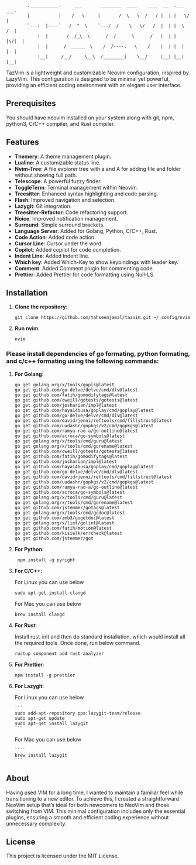             .___________.     ___       ________  ____    ____  __  .___  ___.
            |           |    /   \     |       /  \   \  /   / |  | |   \/   |
            `---|  |----`   /  ^  \    `---/  /    \   \/   /  |  | |  \  /  |
                |  |       /  /_\  \      /  /      \      /   |  | |  |\/|  |
                |  |      /  _____  \    /  /----.   \    /    |  | |  |  |  |
                |__|     /__/     \__\  /________|    \__/     |__| |__|  |__|

TazVim is a lightweight and customizable Neovim configuration, inspired by LazyVim. This configuration is designed to be minimal yet powerful, providing an efficient coding environment with an elegant user interface.

## Prerequisites

You should have neovim installed on your system along with git, npm, python3, C/C++ compiler, and Rust compiler.

## Features

- **Themery**: A theme management plugin.
- **Lualine**: A customizable status line.
- **Nvim-Tree**: A file explorer tree with a and A for adding file and folder without showing full path.
- **Telescope**: A powerful fuzzy finder.
- **ToggleTerm**: Terminal management within Neovim.
- **Treesitter**: Enhanced syntax highlighting and code parsing.
- **Flash**: Improved navigation and selection.
- **Lazygit**: Git integration.
- **Treesitter-Refactor**: Code refactoring support.
- **Noice**: Improved notification management.
- **Surround**: Simple surround brackets.
- **Language Server**: Added for Golang, Python, C/C++, Rust.
- **Code Action**: Added code action.
- **Cursor Line**: Cursor under the word
- **Copilot**: Added copilot for code completion.
- **Indent Line**: Added Indent line.
- **Which key**: Added Which-Key to show keybindings with leader key.
- **Comment**: Added Comment plugin for commenting code.
- **Prettier**: Added Prettier for code formatting using Null-LS.

## Installation

1.  **Clone the repository**:

    ```
    git clone https://github.com/tahseenjamal/tazvim.git ~/.config/nvim
    ```

2.  **Run nvim**:

    ```
    nvim
    ```

### Please install dependencies of go formating, python formating, and c/c++ formating using the following commands:

1.  **For Golang**:

    ```
    go get golang.org/x/tools/gopls@latest
    go get github.com/go-delve/delve/cmd/dlv@latest
    go get github.com/fatih/gomodifytags@latest
    go get github.com/cweill/gotests/gotests@latest
    go get github.com/josharian/impl@latest
    go get github.com/haya14busa/goplay/cmd/goplay@latest
    go get github.com/go-delve/delve/cmd/dlv@latest
    go get github.com/davidrjenni/reftools/cmd/fillstruct@latest
    go get github.com/uudashr/gopkgs/v2/cmd/gopkgs@latest
    go get github.com/ramya-rao-a/go-outline@latest
    go get github.com/acroca/go-symbols@latest
    go get golang.org/x/tools/cmd/guru@latest
    go get golang.org/x/tools/cmd/gorename@latest
    go get github.com/cweill/gotests/gotests@latest
    go get github.com/fatih/gomodifytags@latest
    go get github.com/josharian/impl@latest
    go get github.com/haya14busa/goplay/cmd/goplay@latest
    go get github.com/go-delve/delve/cmd/dlv@latest
    go get github.com/davidrjenni/reftools/cmd/fillstruct@latest
    go get github.com/uudashr/gopkgs/v2/cmd/gopkgs@latest
    go get github.com/ramya-rao-a/go-outline@latest
    go get github.com/acroca/go-symbols@latest
    go get golang.org/x/tools/cmd/guru@latest
    go get golang.org/x/tools/cmd/gorename@latest
    go get github.com/jstemmer/gotags@latest
    go get golang.org/x/tools/cmd/godoc@latest
    go get github.com/zmb3/gogetdoc@latest
    go get golang.org/x/lint/golint@latest
    go get github.com/fatih/motion@latest
    go get github.com/kisielk/errcheck@latest
    go get github.com/jstemmer/got
    ```

2.  **For Python**:

    ```
     npm install -g pyright
    ```

3.  **For C/C++**:

    For Linux you can use below

    ```
    sudo apt-get install clangd
    ```

    For Mac you can use below

    ```
    brew install clangd
    ```

4.  **For Rust**:

    Install rust-init and then do standard installation, which would install all the required tools. Once done, run below command.

    ```
    rustup component add rust-analyzer
    ```

5.  **For Prettier**:

    ```
    npm install -g prettier
    ```

6.  **For Lazygit**:

    For Linux you can use below

        ```
        sudo add-apt-repository ppa:lazygit-team/release
        sudo apt-get update
        sudo apt-get install lazygit
        ```

    For Mac you can use below

        ````
        brew install lazygit
        ```

## About

Having used VIM for a long time, I wanted to maintain a familiar feel while transitioning to a new editor. To achieve this, I created a straightforward NeoVim setup that’s ideal for both newcomers to NeoVim and those switching from VIM. This minimal configuration includes only the essential plugins, ensuring a smooth and efficient coding experience without unnecessary complexity.

## License

This project is licensed under the MIT License.

```

```
